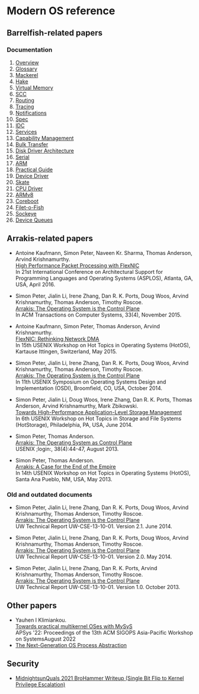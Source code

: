 # Modern OS reference

## Barrelfish-related papers

### Documentation

1. [Overview](./documents/barrelfish/documentation/TN-000-Overview.pdf)
2. [Glossary](./documents/barrelfish/documentation/TN-001-Glossary.pdf)
3. [Mackerel](./documents/barrelfish/documentation/TN-002-Mackerel.pdf)
4. [Hake](./documents/barrelfish/documentation/TN-003-Hake.pdf)
5. [Virtual Memory](./documents/barrelfish/documentation/TN-004-VirtualMemory.pdf)
6. [SCC](./documents/barrelfish/documentation/TN-005-SCC.pdf)
7. [Routing](./documents/barrelfish/documentation/TN-006-Routing.pdf)
8. [Tracing](./documents/barrelfish/documentation/TN-008-Tracing.pdf)
9. [Notifications](./documents/barrelfish/documentation/TN-009-Notifications.pdf)
10. [Spec](./documents/barrelfish/documentation/TN-010-Spec.pdf)
11. [IDC](./documents/barrelfish/documentation/TN-011-IDC.pdf)
12. [Services](./documents/barrelfish/documentation/TN-012-Services.pdf)
13. [Capability Management](./documents/barrelfish/documentation/TN-013-CapabilityManagement.pdf)
14. [Bulk Transfer](./documents/barrelfish/documentation/TN-014-bulk-transfer.pdf)
15. [Disk Driver Architecture](./documents/barrelfish/documentation/TN-015-DiskDriverArchitecture.pdf)
16. [Serial](./documents/barrelfish/documentation/TN-016-Serial.pdf)
17. [ARM](./documents/barrelfish/documentation/TN-017-ARM.pdf)
18. [Practical Guide](./documents/barrelfish/documentation/TN-018-PracticalGuide.pdf)
19. [Device Driver](./documents/barrelfish/documentation/TN-019-DeviceDriver.pdf)
20. [Skate](./documents/barrelfish/documentation/TN-020-Skate.pdf)
21. [CPU Driver](./documents/barrelfish/documentation/TN-021-CPUDriver.pdf)
22. [ARMv8](./documents/barrelfish/documentation/TN-022-ARMv8.pdf)
23. [Coreboot](./documents/barrelfish/documentation/TN-023-Coreboot.pdf)
24. [Filet-o-Fish](./documents/barrelfish/documentation/TN-024-FiletOFish.pdf)
25. [Sockeye](./documents/barrelfish/documentation/TN-025-Sockeye.pdf)
26. [Device Queues](./documents/barrelfish/documentation/TN-026-Device-Queues.pdf)

## Arrakis-related papers

* Antoine Kaufmann, Simon Peter, Naveen Kr. Sharma, Thomas Anderson, Arvind Krishnamurthy.</br>
[High Performance Packet Processing with FlexNIC](documents/arrakis/high_performance_packet_processing_with_flexnic.pdf)<br>
In 21st International Conference on Architectural Support for Programming Languages and Operating Systems (ASPLOS), Atlanta, GA, USA, April 2016.

* Simon Peter, Jialin Li, Irene Zhang, Dan R. K. Ports, Doug Woos, Arvind Krishnamurthy, Thomas Anderson, Timothy Roscoe.</br>
[Arrakis: The Operating System is the Control Plane](documents/arrakis/arrakis_the_operating_system_is_the_control_plane_2015.pdf)<br>
In ACM Transactions on Computer Systems, 33(4), November 2015.

* Antoine Kaufmann, Simon Peter, Thomas Anderson, Arvind Krishnamurthy.<br>
[FlexNIC: Rethinking Network DMA](documents/arrakis/flexnic_rethinking_network_dma.pdf)<br>
In 15th USENIX Workshop on Hot Topics in Operating Systems (HotOS), Kartause Ittingen, Switzerland, May 2015.

* Simon Peter, Jialin Li, Irene Zhang, Dan R. K. Ports, Doug Woos, Arvind Krishnamurthy, Thomas Anderson, Timothy Roscoe.<br>
[Arrakis: The Operating System is the Control Plane](documents/arrakis/arrakis_the_operating_system_is_the_control_plane_2014.pdf)<br>
In 11th USENIX Symposium on Operating Systems Design and Implementation (OSDI), Broomfield, CO, USA, October 2014.

* Simon Peter, Jialin Li, Doug Woos, Irene Zhang, Dan R. K. Ports, Thomas Anderson, Arvind Krishnamurthy, Mark Zbikowski.<br>
[Towards High-Performance Application-Level Storage Management](documents/arrakis/towards_high_performance_application_level_storage.pdf)<br>
In 6th USENIX Workshop on Hot Topics in Storage and File Systems (HotStorage), Philadelphia, PA, USA, June 2014.

* Simon Peter, Thomas Anderson.<br>
[Arrakis: The Operating System as Control Plane](documents/arrakis/arrakis_the_operating_system_is_the_control_plane_2013.pdf)<br>
USENIX ;login:, 38(4):44-47, August 2013.

* Simon Peter, Thomas Anderson.<br>
[Arrakis: A Case for the End of the Empire](documents/arrakis/arrakis_a_case_for_the_end_of_the_empire.pdf)<br>
In 14th USENIX Workshop on Hot Topics in Operating Systems (HotOS), Santa Ana Pueblo, NM, USA, May 2013.

### Old and outdated documents

* Simon Peter, Jialin Li, Irene Zhang, Dan R. K. Ports, Doug Woos, Arvind Krishnamurthy, Thomas Anderson, Timothy Roscoe.<br>
[Arrakis: The Operating System is the Control Plane](documents/arrakis/arrakis_the_operating_system_is_the_control_plane_2014_old.pdf)<br>
UW Technical Report UW-CSE-13-10-01. Version 2.1. June 2014.

* Simon Peter, Jialin Li, Irene Zhang, Dan R. K. Ports, Doug Woos, Arvind Krishnamurthy, Thomas Anderson, Timothy Roscoe.<br>
[Arrakis: The Operating System is the Control Plane](documents/arrakis/arrakis_the_operating_system_is_the_control_plane_2014_old_old.pdf)<br>
UW Technical Report UW-CSE-13-10-01. Version 2.0. May 2014.

* Simon Peter, Jialin Li, Irene Zhang, Dan R. K. Ports, Arvind Krishnamurthy, Thomas Anderson, Timothy Roscoe.<br>
[Arrakis: The Operating System is the Control Plane](documents/arrakis/arrakis_the_operating_system_is_the_control_plane_2013_old.pdf)<br>
UW Technical Report UW-CSE-13-10-01. Version 1.0. October 2013.


## Other papers

* Yauhen I Klimiankou.<br>
[Towards practical multikernel OSes with MySyS](documents/towards_practical_multikernel_oses_with_mysys.pdf)<br>
APSys '22: Proceedings of the 13th ACM SIGOPS Asia-Pacific Workshop on SystemsAugust 2022
* [The Next-Generation OS Process Abstraction](documents/the_next_generation_os_process_abstraction.pdf)

## Security

* [MidnightsunQuals 2021 BroHammer Writeup (Single Bit Flip to Kernel Privilege Escalation)](https://www.willsroot.io/2021/04/midnightsunquals-2021-brohammer-single.html)
